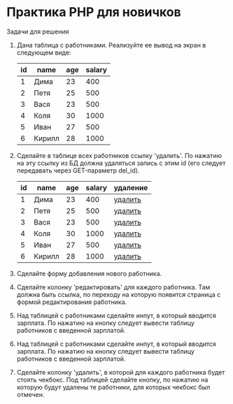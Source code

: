 # Практика PHP для новичков

Задачи для решения
1.  Дана таблица с работниками. Реализуйте ее вывод на экран в следующем виде:

    id	|name	|age	|salary
    ----|-------|-------|------
    1	|Дима	|23		|400
    2	|Петя	|25		|500
    3	|Вася	|23		|500
    4	|Коля	|30		|1000
    5	|Иван	|27		|500
    6	|Кирилл	|28		|1000
    
1.  Сделайте в таблице всех работников ссылку 'удалить'. По нажатию на эту ссылку из БД должна удаляться запись с этим id (его следует передавать через GET-параметр del_id).

    id	|name	|age	|salary	|удаление
    ----|-------|-------|-------|--------
    1	|Дима	|23		|400	|[удалить]()
    2	|Петя	|25		|500	|[удалить]()
    3	|Вася	|23		|500	|[удалить]()
    4	|Коля	|30		|1000	|[удалить]()
    5	|Иван	|27		|500	|[удалить]()
    6	|Кирилл	|28		|1000	|[удалить]()
    
1.  Сделайте форму добавления нового работника.

1.  Сделайте колонку 'редактировать' для каждого работника. Там должна быть ссылка, по переходу на которую появится страница с формой редактирования работника.

1.  Над таблицей с работниками сделайте инпут, в который вводится зарплата. По нажатию на кнопку следует вывести таблицу работников с введенной зарплатой.

1.  Над таблицей с работниками сделайте инпут, в который вводится зарплата. По нажатию на кнопку следует вывести таблицу работников с введенной зарплатой.

1.  Сделайте колонку 'удалить', в которой для каждого работника будет стоять чекбокс. Под таблицей сделайте кнопку, по нажатию на которую будут удалены те работники, для которых чекбокс был отмечен.